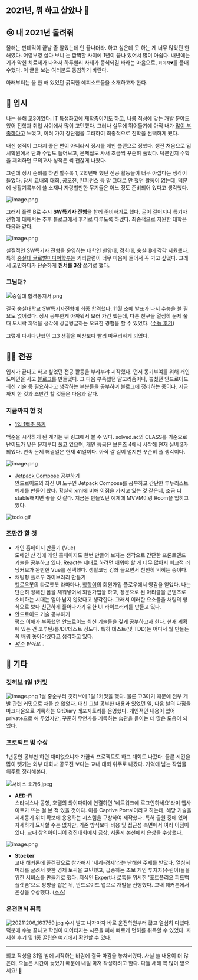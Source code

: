 ## 2021년, 뭐 하고 살았나 🤔

## 😢 내 2021년 돌려줘
올해는 판데믹이 끝날 줄 알았는데 안 끝나더라. 하고 싶은데 못 하는 게 너무 많았던 한 해였다. 어영부영 살다 보니 눈 깜짝할 사이에 1년이 끝나 있어서 많이 아쉽다. 내년에는 기가 막힌 치료제가 나와서 하루빨리 사태가 종식되길 바라는 마음으로, ```화이자♥︎```를 풀매수했다. 이 글을 보는 여러분도 동참하기 바란다.

아래부터는 올 한 해 있었던 굵직한 에피소드들을 소개하고자 한다.

##  🏫 입시
나는 올해 고3이었다. IT 특성화고에 재학중이기도 하고, 나름 적성에 맞는 개발 분야도 있어 진학과 취업 사이에서 많이 고민했다. 그러나 실무에 뛰어들기에 아직 내가 [많이 부족하다고](https://blog.chanhyo.dev/baby-baekjoon) 느꼈고, 여러 가지 장단점을 고려하여 최종적으로 진학을 선택하게 됐다.

내신 성적이 그다지 좋은 편이 아니라서 정시를 메인 플랜으로 정했다. 생전 처음으로 입시학원에서 단과 수업도 들어보고, 문제집도 사서 조금씩 꾸준히 풀었다. 덕분인지 수학을 제외하면 모의고사 성적은 썩 괜찮게 나왔다. 

그런데 정시 준비를 하면 할수록 1, 2학년때 했던 전공 활동들이 너무 아깝다는 생각이 들었다. 당시 교내외 대회, 공모전, 컨퍼런스 등 말 그대로 안 했던 활동이 없는데, 덕분에 생활기록부에 쓸 소재나 자랑할만한 무기들은 어느 정도 준비되어 있다고 생각했다. 

![image.png](https://cdn.hashnode.com/res/hashnode/image/upload/v1640958108319/L174E5kUc.png)

그래서 플랜 B로 수시 **SW특기자 전형**을 함께 준비하기로 했다. 글이 길어지니 특기자 전형에 대해서는 추후 블로그에서 후기로 다루도록 하겠다. 최종적으로 지원한 대학은 다음과 같다.

![image.png](https://cdn.hashnode.com/res/hashnode/image/upload/v1640958358428/XG8tI2t0g.png)

실질적인 SW특기자 전형을 운영하는 대학인 한양대, 경희대, 숭실대에 각각 지원했다. 특히 [숭실대 글로벌미디어학부](http://media.ssu.ac.kr/)는 커리큘럼이 너무 마음에 들어서 꼭 가고 싶었다. 그래서 고민하다가 단순하게 **원서를 3장** 쓰기로 했다.

### 그님대?

![숭실대 합격통지서.png](https://cdn.hashnode.com/res/hashnode/image/upload/v1640959813718/n-Cony4Hj.png)

결국 숭실대학교 SW특기자전형에 최종 합격했다. 11월 초에 발표가 나서 수능을 볼 필요도 없어졌다. 정시 공부한게 아까워서 보러 가긴 했는데, 다른 친구들 열심히 문제 풀 때 도시락 까먹을 생각에 싱글벙글하는 오묘한 경험을 할 수 있었다. ([수능 후기](https://blog.chanhyo.dev/fun-suneung))

그렇게 다사다난했던 고3 생활을 예상보다 빨리 마무리하게 되었다.


## 🧑‍💻 전공
입시가 끝나고 하고 싶었던 전공 활동을 부랴부랴 시작했다. 먼저 동기부여를 위해 개인 도메인을 사고 [블로그](https://blog.chanhyo.dev/hello-hashnode)를 만들었다. 그 다음 부족했던 알고리즘이나, 놓쳤던 안드로이드 최신 기술 등 필요하다고 생각하는 부분들을 공부하며 블로그에 정리하는 중이다. 지금까지 한 것과 조만간 할 것들은 다음과 같다.

### 지금까지 한 것
- [1일 1백준 풀기](https://blog.chanhyo.dev/baby-baekjoon)
 
백준을 시작하게 된 계기는 위 링크에서 볼 수 있다. solved.ac의 CLASS를 기준으로 난이도가 낮은 문제부터 풀고 있으며, 개인 등급은 브론즈 4에서 시작해 현재 실버 2가 되었다. 연속 문제 해결일은 현재 41일이다. 아직 갈 길이 멀지만 꾸준히 풀 생각이다.

![image.png](https://cdn.hashnode.com/res/hashnode/image/upload/v1640961800838/tmvfMIX0E.png)

- [Jetpack Compose 공부하기](https://blog.chanhyo.dev/jetpack-compose)  
안드로이드의 최신 UI 도구인 Jetpack Compose를 공부하고 간단한 투두리스트 예제를 만들어 봤다. 확실히 xml에 비해 이점을 가지고 있는 것 같은데, 조금 더 stable해지면 좋을 것 같다. 지금은 만들었던 예제에 MVVM이랑 Room을 입히고 있다. 

![todo.gif](https://cdn.hashnode.com/res/hashnode/image/upload/v1640962517862/bbkIl_7kg.gif)

### 조만간 할 것

- 개인 홈페이지 만들기 (Vue)  
도메인 산 김에 개인 홈페이지도 한번 만들어 보자는 생각으로 간단한 프론트엔드 기술을 공부하고 있다. React는 제대로 하려면 배워야 할 게 너무 많아서 비교적 러닝커브가 완만한 Vue를 선택했다. 생활코딩 강좌 들으면서 천천히 익히는 중이다. 
- 채팅형 플로우 라이브러리 만들기  
[헬로우봇](https://thingsflow.kr/)의 타로챗봇 라마마나, [학학이](https://play.google.com/store/apps/details?id=kr.flatgarden.hakhak)의 회원가입 플로우에서 영감을 얻었다. 나는 단순히 정해진 폼을 채워넣어서 회원가입을 하고, 장문으로 된 아티클을 콘텐츠로 소비하는 시대는 얼마 남지 않았다고 생각한다. 그래서 이러한 요소들을 채팅의 형식으로 보다 친근하게 풀어나가기 위한 UI 라이브러리를 만들고 있다.
- 안드로이드 기술 공부하기  
평소 이해가 부족했던 안드로이드 최신 기술들을 깊게 공부하고자 한다. 현재 계획에 있는 건 코루틴/룸/DI/테스트 정도다. 특히 테스트(및 TDD)는 어디서 뭘 만들든 꼭 배워 놓아야겠다고 생각하고 있다.
- *[외주](https://soomgo.com/profile/users/1905112) 받아요...*  

## 👀 기타

### 깃허브 1일 1커밋

![image.png](https://cdn.hashnode.com/res/hashnode/image/upload/v1640967560474/gLjMvm9mk.png)
1월 중순부터 깃허브에 1일 1커밋을 했다. 물론 고3이기 때문에 전부 개발 관련 커밋으로 채울 순 없었다. 대신 그날 공부한 내용과 있었던 일, 다음 날의 다짐을 마크다운으로 기록하는 GitDiary 레포지토리를 운영했다. 개인적인 내용이 있어 private으로 해 두었지만, 꾸준히 무언가를 기록하는 습관을 들이는 데 많은 도움이 되었다. 

### 프로젝트 및 수상
1년동안 공부만 하면 재미없으니까 가끔씩 프로젝트도 하고 대회도 나갔다. 물론 시간을 많이 뺏기는 외부 대회나 공모전 보다는 교내 대회 위주로 나갔다. 기억에 남는 작업물 위주로 정리해본다.

![서비스 소개6.jpeg](https://cdn.hashnode.com/res/hashnode/image/upload/v1641022625914/FdrLlWVoM.jpeg)

- **AED-Fi**  
스타벅스나 공항, 호텔의 와이파이에 연결하면 '네트워크에 로그인하세요'라며 웹사이트가 뜨는 걸 본 적 있을 것이다. 이를 Captive Portal이라고 하는데, 해당 기술을 제세동기 위치 확보에 응용하는 시스템을 구상하여 제작했다. 특허 출원 중에 있어 자세하게 묘사할 수는 없지만, 기존 방식보다 비용 및 접근성 측면에서 여러 이점이 있다. 교내 창의아이디어 경진대회에서 금상, 서울시 본선에서 은상을 수상했다.

![image.png](https://cdn.hashnode.com/res/hashnode/image/upload/v1641023908818/o_PmWsH6g.png)
- **Stocker**  
교내 해커톤에 즐겜팟으로 참가해서 '세계-경제'라는 난해한 주제를 받았다. 열심히 머리를 굴려서 핫한 경제 토픽을 고민했고, 급증하는 초보 개인 투자자(주린이)들을 위한 서비스를 만들기로 했다. 지식인 Expert나 로톡을 위시한 '포트폴리오 피드백 플랫폼'으로 방향을 잡은 뒤, 안드로이드 앱으로 개발을 진행했다. 교내 해커톤에서 은상을 수상했다. ([소스](https://github.com/NuclearFistJongSu/Sunrinthon2021)) 

### 운전면허 취득

![20211206_163759.jpg](https://cdn.hashnode.com/res/hashnode/image/upload/v1640968084503/eE8q19Xht.jpeg)
수시 발표 나자마자 바로 운전학원부터 끊고 열심히 다녔다. 덕분에 수능 끝나고 학원이 미어터지는 시즌을 피해 빠르게 면허를 취득할 수 있었다. 자세한 후기 및 1종 꿀팁은 [여기](https://blog.chanhyo.dev/drivers-license)에서 확인할 수 있다. 



---

회고 작성을 31일 밤에 시작하는 바람에 결국 마감을 놓쳐버렸다. 사실 쓸 내용이 더 많은데, 오늘은 시간이 늦었기 때문에 내일 마저 작성하려고 한다. 다들 새해 복 많이 받으세요! 🎉